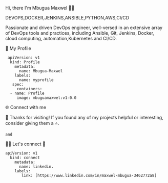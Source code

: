 Hi, there I'm Mbugua Maxwel 👋👋


DEVOPS,DOCKER,JENKINS,ANSIBLE,PYTHON,AWS,CI/CD

Passionate and driven DevOps engineer, well-versed in an extensive array of DevOps tools and practices, including Ansible, Git, Jenkins, Docker, cloud computing, automation,Kubernetes and CI/CD.

👤 My Profile

     apiVersion: v1
      kind: Profile
        metadata:
          name: Mbugua-Maxwel 
        labels:
          name: myprofile
       spec:
         containers:
      - name: Profile
         image: mbuguamaxwel:v1-0.0
      
    


🌐 Connect with me


🌟 Thanks for visiting! If you found any of my projects helpful or interesting, consider giving them a ⭐️.

    and
		
🔗🤝 Let's connect 🤗

    apiVersion: v1
      kind: connect
        metadata:
          name: linkedin.
        labels:
           link: [https://www.linkedin.com/in/maxwel-mbugua-3462772a8]






 
